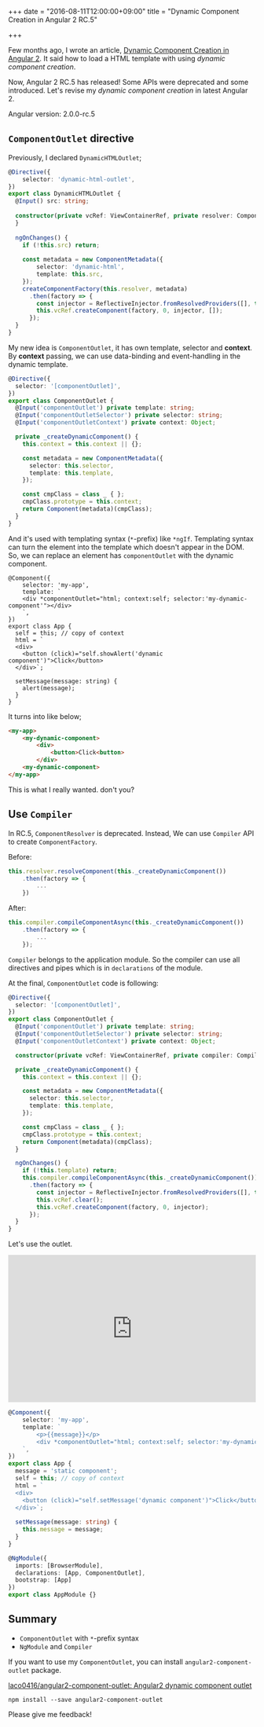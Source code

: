 +++
date = "2016-08-11T12:00:00+09:00"
title = "Dynamic Component Creation in Angular 2 RC.5"

+++

Few months ago, I wrote an article, [Dynamic Component Creation in Angular 2](/post/dynamic-component-creation-in-angular-2/).
It said how to load a HTML template with using _dynamic component creation_.

Now, Angular 2 RC.5 has released! Some APIs were deprecated and some introduced.
Let's revise my _dynamic component creation_ in latest Angular 2. 

Angular version: 2.0.0-rc.5

<!--more-->

## `ComponentOutlet` directive

Previously, I declared `DynamicHTMLOutlet`; 

```ts
@Directive({
    selector: 'dynamic-html-outlet',
})
export class DynamicHTMLOutlet {
  @Input() src: string;
  
  constructor(private vcRef: ViewContainerRef, private resolver: ComponentResolver) {
  }
  
  ngOnChanges() {
    if (!this.src) return;
    
    const metadata = new ComponentMetadata({
        selector: 'dynamic-html',
        template: this.src,
    });
    createComponentFactory(this.resolver, metadata)
      .then(factory => {
        const injector = ReflectiveInjector.fromResolvedProviders([], this.vcRef.parentInjector);
        this.vcRef.createComponent(factory, 0, injector, []);
      });
  }
}
```

My new idea is `ComponentOutlet`, it has own template, selector and **context**.
By **context** passing, we can use data-binding and event-handling in the dynamic template.

```ts
@Directive({
  selector: '[componentOutlet]',
})
export class ComponentOutlet {
  @Input('componentOutlet') private template: string;
  @Input('componentOutletSelector') private selector: string;
  @Input('componentOutletContext') private context: Object;

  private _createDynamicComponent() {
    this.context = this.context || {};

    const metadata = new ComponentMetadata({
      selector: this.selector,
      template: this.template,
    });

    const cmpClass = class _ { };
    cmpClass.prototype = this.context;
    return Component(metadata)(cmpClass);
  }
}
```

And it's used with templating syntax (`*`-prefix) like `*ngIf`.
Templating syntax can turn the element into the template which doesn't appear in the DOM.
So, we can replace an element has `componentOutlet` with the dynamic component.

```
@Component({
    selector: 'my-app',
    template: `
    <div *componentOutlet="html; context:self; selector:'my-dynamic-component'"></div>
    `,
})
export class App {
  self = this; // copy of context
  html = `
  <div>
    <button (click)="self.showAlert('dynamic component')">Click</button>
  </div>`;
  
  setMessage(message: string) {
    alert(message);
  }
}
```

It turns into like below;

```html
<my-app>
    <my-dynamic-component>
        <div>
            <button>Click<button>
        </div>
    <my-dynamic-component>
</my-app>
```

This is what I really wanted. don't you?

## Use `Compiler`

In RC.5, `ComponentResolver` is deprecated. Instead, We can use `Compiler` API to create `ComponentFactory`.

Before: 

```ts
this.resolver.resolveComponent(this._createDynamicComponent())
    .then(factory => {
        ...
    })
```

After: 

```ts
this.compiler.compileComponentAsync(this._createDynamicComponent())
    .then(factory => {
        ...
    });
```

`Compiler` belongs to the application module.
So the compiler can use all directives and pipes which is in `declarations` of the module.

At the final, `ComponentOutlet` code is following:

```ts
@Directive({
  selector: '[componentOutlet]',
})
export class ComponentOutlet {
  @Input('componentOutlet') private template: string;
  @Input('componentOutletSelector') private selector: string;
  @Input('componentOutletContext') private context: Object;

  constructor(private vcRef: ViewContainerRef, private compiler: Compiler) { }

  private _createDynamicComponent() {
    this.context = this.context || {};

    const metadata = new ComponentMetadata({
      selector: this.selector,
      template: this.template,
    });

    const cmpClass = class _ { };
    cmpClass.prototype = this.context;
    return Component(metadata)(cmpClass);
  }

  ngOnChanges() {
    if (!this.template) return;
    this.compiler.compileComponentAsync(this._createDynamicComponent())
      .then(factory => {
        const injector = ReflectiveInjector.fromResolvedProviders([], this.vcRef.parentInjector);
        this.vcRef.clear();
        this.vcRef.createComponent(factory, 0, injector);
      });
  }
}
```

Let's use the outlet.

<iframe src="http://embed.plnkr.co/1dlbF4/" width="100%" height="300" frameborder="0"></iframe>

```ts
@Component({
    selector: 'my-app',
    template: `
        <p>{{message}}</p>
        <div *componentOutlet="html; context:self; selector:'my-dynamic-component'"></div>
    `,
})
export class App {
  message = 'static component';
  self = this; // copy of context
  html = `
  <div>
    <button (click)="self.setMessage('dynamic component')">Click</button>
  </div>`;
  
  setMessage(message: string) {
    this.message = message;
  }
}

@NgModule({
  imports: [BrowserModule],
  declarations: [App, ComponentOutlet],
  bootstrap: [App]
})
export class AppModule {}
```

## Summary

- `ComponentOutlet` with `*`-prefix syntax
- `NgModule` and `Compiler`

If you want to use my `ComponentOutlet`, you can install `angular2-component-outlet` package.

[laco0416/angular2\-component\-outlet: Angular2 dynamic component outlet](https://github.com/laco0416/angular2-component-outlet)

```
npm install --save angular2-component-outlet
```

Please give me feedback!
